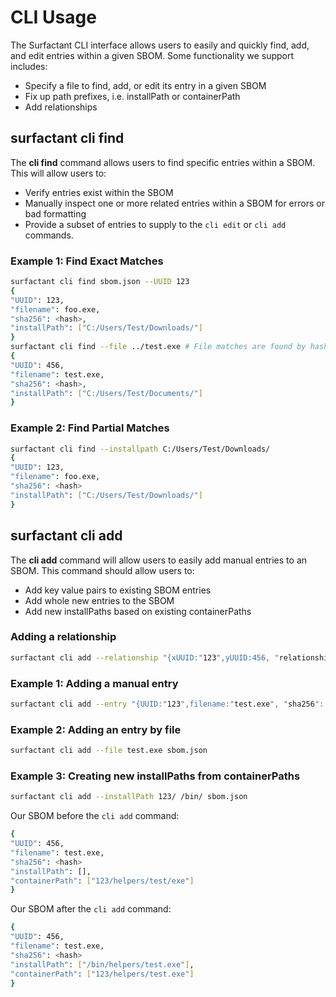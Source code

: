 # CLI Usage
The Surfactant CLI interface allows users to easily and quickly find, add, and edit entries within a given SBOM.
Some functionality we support includes:
- Specify a file to find, add, or edit its entry in a given SBOM
- Fix up path prefixes, i.e. installPath or containerPath
- Add relationships

## surfactant cli find
The **cli find** command allows users to find specific entries within a SBOM. This will allow users to:
- Verify entries exist within the SBOM
- Manually inspect one or more related entries within a SBOM for errors or bad formatting
- Provide a subset of entries to supply to the `cli edit` or `cli add` commands.

### Example 1: Find Exact Matches
```bash
surfactant cli find sbom.json --UUID 123
{
"UUID": 123,
"filename": foo.exe,
"sha256": <hash>,
"installPath": ["C:/Users/Test/Downloads/"]
}
surfactant cli find --file ../test.exe # File matches are found by hash matching, not filename matches.
{
"UUID": 456,
"filename": test.exe,
"sha256": <hash>,
"installPath": ["C:/Users/Test/Documents/"]
}
```
### Example 2: Find Partial Matches
```bash
surfactant cli find --installpath C:/Users/Test/Downloads/
{
"UUID": 123,
"filename": foo.exe,
"sha256": <hash>
"installPath": ["C:/Users/Test/Downloads/"]
}
```

## surfactant cli add
The **cli add** command will allow users to easily add manual entries to an SBOM. This command should allow users to:
- Add key value pairs to existing SBOM entries
- Add whole new entries to the SBOM
- Add new installPaths based on existing containerPaths
### Adding a relationship
```bash
surfactant cli add --relationship "{xUUID:"123",yUUID:456, "relationship: "Uses"}" sbom.json
```
### Example 1: Adding a manual entry
```bash
surfactant cli add --entry "{UUID:"123",filename:"test.exe", "sha256": "3423csdlkf13048kj"}" sbom.json
```
### Example 2: Adding an entry by file
```bash
surfactant cli add --file test.exe sbom.json
```
### Example 3: Creating new installPaths from containerPaths
```bash
surfactant cli add --installPath 123/ /bin/ sbom.json
```
Our SBOM before the `cli add` command:
```bash
{
"UUID": 456,
"filename": test.exe,
"sha256": <hash>
"installPath": [],
"containerPath": ["123/helpers/test/exe"]
}
```
Our SBOM after the `cli add` command:
```bash
{
"UUID": 456,
"filename": test.exe,
"sha256": <hash>
"installPath": ["/bin/helpers/test.exe"],
"containerPath": ["123/helpers/test.exe"]
}
```
